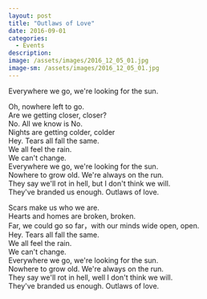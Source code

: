 ```yaml
---
layout: post
title: "Outlaws of Love"
date: 2016-09-01
categories:
  - Events
description: 
image: /assets/images/2016_12_05_01.jpg
image-sm: /assets/images/2016_12_05_01.jpg
---
```

Everywhere we go, we're looking for the sun.  


Oh, nowhere left to go.  
Are we getting closer, closer?  
No. All we know is No.  
Nights are getting colder, colder  
Hey. Tears all fall the same.  
We all feel the rain.  
We can't change.  
Everywhere we go, we're looking for the sun.  
Nowhere to grow old. We're always on the run.  
They say we'll rot in hell, but I don't think we will.  
They've branded us enough. Outlaws of love.  


Scars make us who we are.  
Hearts and homes are broken, broken.  
Far, we could go so far，with our minds wide open, open.  
Hey. Tears all fall the same.   
We all feel the rain.  
We can't change.  
Everywhere we go, we're looking for the sun.  
Nowhere to grow old. We're always on the run.  
They say we'll rot in hell, well I don't think we will.  
They've branded us enough. Outlaws of love.   
